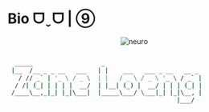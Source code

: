
# Bio ᗜˬᗜ | ⑨

<center>

![neuro](https://cdn.jsdelivr.net/gh/Bengerthelorf/Contents@main/img/funky-cirno.gif)

</center>

```zsh

  _____                   _                           
 |__  /__ _ _ __   ___   | |    ___   ___ _ __   __ _ 
   / // _` | '_ \ / _ \  | |   / _ \ / _ \ '_ \ / _` |
  / /| (_| | | | |  __/  | |__| (_) |  __/ | | | (_| |
 /____\__,_|_| |_|\___|  |_____\___/ \___|_| |_|\__, |
                                               |___/ 

```
